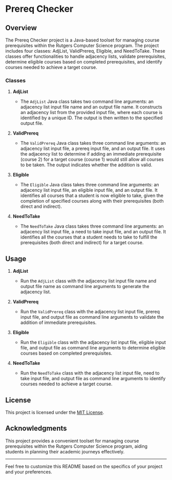 # Prereq Checker

## Overview
The Prereq Checker project is a Java-based toolset for managing course prerequisites within the Rutgers Computer Science program. The project includes four classes: AdjList, ValidPrereq, Eligible, and NeedToTake. These classes offer functionalities to handle adjacency lists, validate prerequisites, determine eligible courses based on completed prerequisites, and identify courses needed to achieve a target course.

### Classes

1. **AdjList**
   - The `AdjList` Java class takes two command line arguments: an adjacency list input file name and an output file name. It constructs an adjacency list from the provided input file, where each course is identified by a unique ID. The output is then written to the specified output file.

2. **ValidPrereq**
   - The `ValidPrereq` Java class takes three command line arguments: an adjacency list input file, a prereq input file, and an output file. It uses the adjacency list to determine if adding an immediate prerequisite (course 2) for a target course (course 1) would still allow all courses to be taken. The output indicates whether the addition is valid.

3. **Eligible**
   - The `Eligible` Java class takes three command line arguments: an adjacency list input file, an eligible input file, and an output file. It identifies all courses that a student is now eligible to take, given the completion of specified courses along with their prerequisites (both direct and indirect).

4. **NeedToTake**
   - The `NeedToTake` Java class takes three command line arguments: an adjacency list input file, a need to take input file, and an output file. It identifies all the courses that a student needs to take to fulfill the prerequisites (both direct and indirect) for a target course.

## Usage

1. **AdjList**
   - Run the `AdjList` class with the adjacency list input file name and output file name as command line arguments to generate the adjacency list.

2. **ValidPrereq**
   - Run the `ValidPrereq` class with the adjacency list input file, prereq input file, and output file as command line arguments to validate the addition of immediate prerequisites.

3. **Eligible**
   - Run the `Eligible` class with the adjacency list input file, eligible input file, and output file as command line arguments to determine eligible courses based on completed prerequisites.

4. **NeedToTake**
   - Run the `NeedToTake` class with the adjacency list input file, need to take input file, and output file as command line arguments to identify courses needed to achieve a target course.

## License
This project is licensed under the [MIT License](LICENSE.md).

## Acknowledgments
This project provides a convenient toolset for managing course prerequisites within the Rutgers Computer Science program, aiding students in planning their academic journeys effectively.

---

Feel free to customize this README based on the specifics of your project and your preferences.
